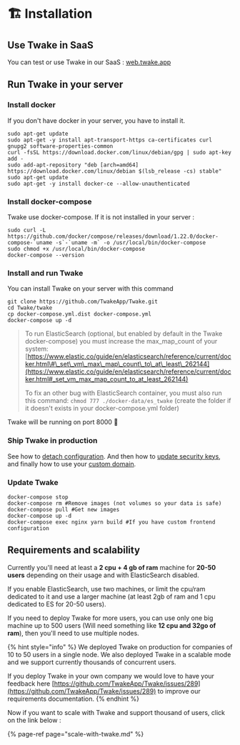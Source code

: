 # 🏗️ Installation

## Use Twake in SaaS

You can test or use Twake in our SaaS : [web.twake.app](https://web.twake.app)

## Run Twake in your server

### Install docker

If you don't have docker in your server, you have to install it.

```text
sudo apt-get update
sudo apt-get -y install apt-transport-https ca-certificates curl gnupg2 software-properties-common
curl -fsSL https://download.docker.com/linux/debian/gpg | sudo apt-key add -
sudo add-apt-repository "deb [arch=amd64] https://download.docker.com/linux/debian $(lsb_release -cs) stable"
sudo apt-get update
sudo apt-get -y install docker-ce --allow-unauthenticated
```

### 

### Install docker-compose

Twake use docker-compose. If it is not installed in your server :

```text
sudo curl -L https://github.com/docker/compose/releases/download/1.22.0/docker-compose-`uname -s`-`uname -m` -o /usr/local/bin/docker-compose
sudo chmod +x /usr/local/bin/docker-compose
docker-compose --version
```



### Install and run Twake

You can install Twake on your server with this command

```text
git clone https://github.com/TwakeApp/Twake.git
cd Twake/twake
cp docker-compose.yml.dist docker-compose.yml
docker-compose up -d
```

> To run ElasticSearch \(optional, but enabled by default in the Twake docker-compose\) you must increase the max\_map\_count of your system: [https://www.elastic.co/guide/en/elasticsearch/reference/current/docker.html\#\_set\_vm\_max\_map\_count\_to\_at\_least\_262144](https://www.elastic.co/guide/en/elasticsearch/reference/current/docker.html#_set_vm_max_map_count_to_at_least_262144)
>
> To fix an other bug with ElasticSearch container, you must also run this command: `chmod 777 ./docker-data/es_twake` \(create the folder if it doesn't exists in your docker-compose.yml folder\)

Twake will be running on port 8000 🎉

### Ship Twake in production

See how to [detach configuration](../configuration/). And then how to [update security keys](../configuration/security.md), and finally how to use your [custom domain](../configuration/custom-domain-and-https/).

### Update Twake

```text
docker-compose stop
docker-compose rm #Remove images (not volumes so your data is safe)
docker-compose pull #Get new images
docker-compose up -d
docker-compose exec nginx yarn build #If you have custom frontend configuration
```

## Requirements and scalability

Currently you'll need at least a **2 cpu + 4 gb of ram** machine for **20-50 users** depending on their usage and with ElasticSearch disabled.

If you enable ElasticSearch, use two machines, or limit the cpu/ram dedicated to it and use a larger machine \(at least 2gb of ram and 1 cpu dedicated to ES for 20-50 users\).

If you need to deploy Twake for more users, you can use only one big machine up to 500 users \(Will need something like **12 cpu and 32go of ram**\), then you'll need to use multiple nodes.

{% hint style="info" %}
We deployed Twake on production for companies of 10 to 50 users in a single node. We also deployed Twake in a scalable mode and we support currently thousands of concurrent users.

If you deploy Twake in your own company we would love to have your feedback here [https://github.com/TwakeApp/Twake/issues/289](https://github.com/TwakeApp/Twake/issues/289) to improve our requirements documentation.
{% endhint %}

Now if you want to scale with Twake and support thousand of users, click on the link below :

{% page-ref page="scale-with-twake.md" %}



